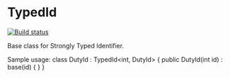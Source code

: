 # TypedId
[![Build status](https://ci.appveyor.com/api/projects/status/hvomgv8841mautsw?svg=true)](https://ci.appveyor.com/project/TomaszSitarek/typedid)

Base class for Strongly Typed Identifier.

Sample usage:
    class DutyId : TypedId<int, DutyId>
    {
        public DutyId(int id) : base(id)
        {
        }
    }
